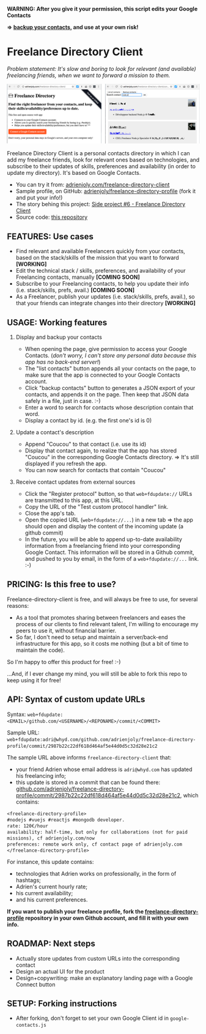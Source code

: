 **WARNING: After you give it your permission, this script edits your Google Contacts**

**=> [backup your contacts](https://www.google.com/contacts/u/0/?cplus=0#contacts), and use at your own risk!**

# Freelance Directory Client

*Problem statement: It's slow and boring to look for relevant (and available) freelancing friends, when we want to forward a mission to them.*

![Freelance Directory Client Screenshot](/about/both.png)

Freelance Directory Client is a personal contacts directory in which I can add my freelance friends, look for relevant ones based on technologies, and subscribe to their updates of skills, preferences and availability (in order to update my directory). It's based on Google Contacts.

- You can try it from: [adrienjoly.com/freelance-directory-client](https://adrienjoly.com/freelance-directory-client)
- Sample profile, on GitHub: [adrienjoly/freelance-directory-profile](https://github.com/adrienjoly/freelance-directory-profile) (fork it and put your info!)
- The story behing this project: [Side project #6 - Freelance Directory Client](https://www.getrevue.co/profile/aj-sideprojects/issues/side-project-6-freelance-directory-client-23842)
- Source code: [this repository](https://github.com/adrienjoly/freelance-directory-client)

## FEATURES: Use cases

- Find relevant and available Freelancers quickly from your contacts, based on the stack/skills of the mission that you want to forward **[WORKING]**
- Edit the technical stack / skills, preferences, and availability of your Freelancing contacts, manually **[COMING SOON]**
- Subscribe to your Freelancing contacts, to help you update their info (i.e. stack/skills, prefs, avail.) **[COMING SOON]**
- As a Freelancer, publish your updates (i.e. stack/skills, prefs, avail.), so that your friends can integrate changes into their directory **[WORKING]**

## USAGE: Working features

1. Display and backup your contacts

    + When opening the page, give permission to access your Google Contacts. (*don't worry, I can't store any personal data because this app has no back-end server!*)
    + The "list contacts" button appends all your contacts on the page, to make sure that the app is connected to your Google Contacts account.
    + Click "backup contacts" button to generates a JSON export of your contacts, and appends it on the page. Then keep that JSON data safely in a file, just in case. :-)
    + Enter a word to search for contacts whose description contain that word.
    + Display a contact by id. (e.g. the first one's id is 0)

2. Update a contact's description

    + Append "Coucou" to that contact (i.e. use its id)
    + Display that contact again, to realize that the app has stored "Coucou" in the corresponding Google Contacts directory. => It's still displayed if you refresh the app.
    + You can now search for contacts that contain "Coucou"

3. Receive contact updates from external sources

    + Click the "Register protocol" button, so that `web+fdupdate://` URLs are transmitted to this app, at this URL.
    + Copy the URL of the "Test custom protocol handler" link.
    + Close the app's tab.
    + Open the copied URL (`web+fdupdate://...`) in a new tab => the app should open and display the content of the incoming update (a github commit)
    + In the future, you will be able to append up-to-date availability information from a freelancing friend into your corresponding Google Contact. This information will be stored in a Github commit, and pushed to you by email, in the form of a `web+fdupdate://...` link. :-)

## PRICING: Is this free to use?

Freelance-directory-client is free, and will always be free to use, for several reasons:

- As a tool that promotes sharing between freelancers and eases the process of our clients to find relevant talent, I'm willing to encourage my peers to use it, without financial barrier.
- So far, I don't need to setup and maintain a server/back-end infrastructure for this app, so it costs me nothing (but a bit of time to maintain the code).

So I'm happy to offer this product for free! :-)

...And, if I ever change my mind, you will still be able to fork this repo to keep using it for free!

## API: Syntax of custom update URLs

Syntax: `web+fdupdate:<EMAIL>/github.com/<USERNAME>/<REPONAME>/commit/<COMMIT>`

Sample URL: `web+fdupdate:adri@whyd.com/github.com/adrienjoly/freelance-directory-profile/commit/2987b22c22df618d464af5e44d0d5c32d28e21c2`

The sample URL above informs `freelance-directory-client` that:

- your friend Adrien whose email address is `adri@whyd.com` has updated his freelancing info;
- this update is stored in a commit that can be found there: [github.com/adrienjoly/freelance-directory-profile/commit/2987b22c22df618d464af5e44d0d5c32d28e21c2](http://github.com/adrienjoly/freelance-directory-profile/commit/2987b22c22df618d464af5e44d0d5c32d28e21c2), which contains:

```
<freelance-directory-profile>
#nodejs #vuejs #reactjs #mongodb developer.
rate: 120€/hour
availability: half-time, but only for collaborations (not for paid missions), cf adrienjoly.com/now
preferences: remote work only, cf contact page of adrienjoly.com
</freelance-directory-profile>
```

For instance, this update contains:

- technologies that Adrien works on professionally, in the form of hashtags;
- Adrien's current hourly rate;
- his current availability;
- and his current preferences.

**If you want to publish your freelance profile, fork the [freelance-directory-profile](https://github.com/adrienjoly/freelance-directory-profile) repository in your own Github account, and fill it with your own info.**

## ROADMAP: Next steps

- Actually store updates from custom URLs into the corresponding contact
- Design an actual UI for the product
- Design+copywriting: make an explanatory landing page with a Google Connect button

## SETUP: Forking instructions

- After forking, don't forget to set your own Google Client id in `google-contacts.js`
